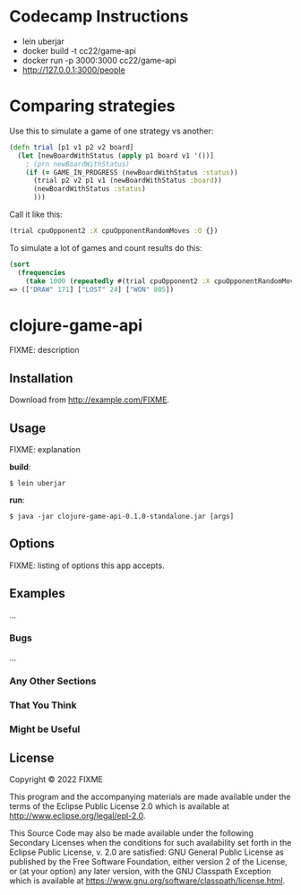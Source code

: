 # Codecamp Instructions

- lein uberjar
- docker build -t cc22/game-api
- docker run -p 3000:3000 cc22/game-api
- http://127.0.0.1:3000/people


# Comparing strategies

Use this to simulate a game of one strategy vs another:
```clojure
(defn trial [p1 v1 p2 v2 board]
  (let [newBoardWithStatus (apply p1 board v1 '())]
    ; (prn newBoardWithStatus)
    (if (= GAME_IN_PROGRESS (newBoardWithStatus :status))
      (trial p2 v2 p1 v1 (newBoardWithStatus :board))
      (newBoardWithStatus :status)
      )))
```
Call it like this:
```clojure
(trial cpuOpponent2 :X cpuOpponentRandomMoves :O {})
```
To simulate a lot of games and count results do this:
```clojure
(sort 
  (frequencies 
    (take 1000 (repeatedly #(trial cpuOpponent2 :X cpuOpponentRandomMoves :O {})))))
=> (["DRAW" 171] ["LOST" 24] ["WON" 805])
```


# clojure-game-api

FIXME: description

## Installation

Download from http://example.com/FIXME.

## Usage

FIXME: explanation

**build**:

    $ lein uberjar

**run**:

    $ java -jar clojure-game-api-0.1.0-standalone.jar [args]

## Options

FIXME: listing of options this app accepts.

## Examples

...

### Bugs

...

### Any Other Sections
### That You Think
### Might be Useful

## License

Copyright © 2022 FIXME

This program and the accompanying materials are made available under the
terms of the Eclipse Public License 2.0 which is available at
http://www.eclipse.org/legal/epl-2.0.

This Source Code may also be made available under the following Secondary
Licenses when the conditions for such availability set forth in the Eclipse
Public License, v. 2.0 are satisfied: GNU General Public License as published by
the Free Software Foundation, either version 2 of the License, or (at your
option) any later version, with the GNU Classpath Exception which is available
at https://www.gnu.org/software/classpath/license.html.

